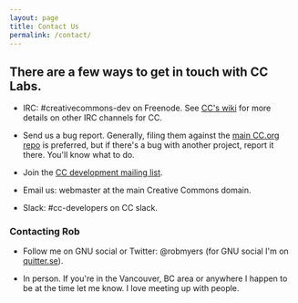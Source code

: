 ```yaml
---
layout: page
title: Contact Us
permalink: /contact/
---
```


## There are a few ways to get in touch with CC Labs.

* IRC: #creativecommons-dev on Freenode. See [CC's wiki](https://wiki.creativecommons.org/IRC) for more details on other IRC channels for CC.

* Send us a bug report. Generally, filing them against the [main CC.org repo](https://github.com/creativecommons/creativecommons.org/issues) is preferred, but if there's a bug with another project, report it there. You'll know what to do.

* Join the [CC development mailing list](http://lists.ibiblio.org/mailman/listinfo/cc-devel). 

* Email us: webmaster at the main Creative Commons domain.

* Slack: #cc-developers on CC slack.

### Contacting Rob

* Follow me on GNU social or Twitter: @robmyers (for GNU social I'm on [quitter.se](https://quitter.se/robmyers)).

* In person. If you're in the Vancouver, BC area or anywhere I happen to be at the time let me know. I love meeting up with people.
